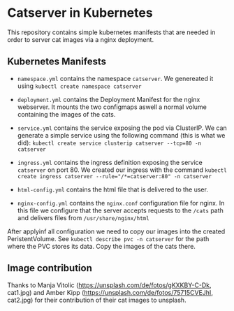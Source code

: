 # Catserver in Kubernetes
This repository contains simple kubernetes manifests that are needed in order to server cat images via a nginx deployment.

## Kubernetes Manifests
* `namespace.yml` contains the namespace `catserver`.
We genereated it using `kubectl create namespace catserver`

* `deployment.yml` contains the Deployment Manifest for the nginx webserver.
It mounts the two configmaps aswell a normal volume containing the images of the cats.

* `service.yml` contains the service exposing the pod via ClusterIP.
We can generate a simple service using the following command (this is what we did):
`kubectl create service clusterip catserver --tcp=80 -n catserver`

* `ingress.yml` contains the ingress definition exposing the service `catserver` on port 80.
We created our ingress with the command `kubectl create ingress catserver --rule="/*=catserver:80" -n catserver`

* `html-config.yml` contains the html file that is delivered to the user.

* `nginx-config.yml` contains the `nginx.conf` configuration file for nginx.
In this file we configure that the server accepts requests to the `/cats` path and delivers files from `/usr/share/nginx/html`

After applyinf all configuration we need to copy our images into the created PeristentVolume. See `kubectl describe pvc -n catserver` for the path where the PVC stores its data. Copy the images of the cats there.

## Image contribution
Thanks to Manja Vitolic (https://unsplash.com/de/fotos/gKXKBY-C-Dk, cat1.jpg) and Amber Kipp (https://unsplash.com/de/fotos/75715CVEJhI, cat2.jpg) for their contribution of their cat images to unsplash.
